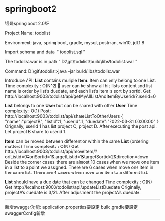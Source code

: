 # springboot2

這是spring boot 2.0版

Project Name: todolist

Environment: java, spring boot, gradle, mysql, postman, win10, jdk1.8

Import schema and data: “ todolist.sql “

The todolist.war is in path “ D:\git\todolist\build\libs\todolist.war ”

Command:
D:\git\todolist>java -jar build/libs/todolist.war

Introduce API:
**List** contains muliple **Item**. Item can only belong to one List.
Time complexity : O(N^2)
	user can be show all his lists content and list name is order by list’s duedate, and each list’s item is sort by sortid.
Get: http://localhost:9003/todolist/api/getMyAllListAndItemByUserid/?userid=0


**List** belongs to one **User** but can be shared with other **User**
Time complexity : O(1)
Post: http://localhost:9003/todolist/api/shareListToOtherUsers
{
"name":"projectB",
"listid":1,
"userid":1,
"duedate":"2022-03-31 00:00:00"
}
Orignally, userid 1 has list project C, project D. 
After executing the post api. Let project B share to userid 1.


**Item** can be moved between different or within the same **List** (ordering matters)
Time complexity : O(N)
Get http://localhost:9003/todolist/api/moveItem/?oriListid=0&oriSortid=1&targetListid=1&targetSortid=2&direction=down
Beside the corner cases, there are almost 10 cases when we move one item in a list to a point we assigned.
There are 6 cases when move one item in the same list.
There are 4 cases when move one item to a different list.


**List** should have a due date that can be changed
Time complexity : O(N)
Get http://localhost:9003/todolist/api/updateListDuedate
Originally, projectA’s duedate is 3/31.
After adjustment the projectA’s duedate.


---

新增swagger功能:
application.properties要設定
build.gradle要設定
swaggerConfig新增
